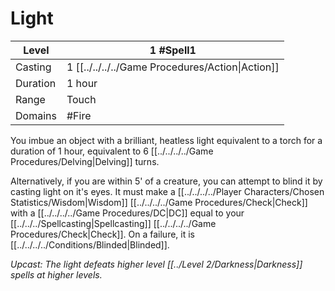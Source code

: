 # Light

| Level     | 1 #Spell1                                        |
| --------- | ------------------------------------------------ |
| Casting   | 1 [[../../../../Game Procedures/Action\|Action]] |
| Duration  | 1 hour                                           |
| Range     | Touch                                            |
| Domains   | #Fire                                            |

You imbue an object with a brilliant, heatless light equivalent to a torch for a duration of 1 hour, equivalent to 6 [[../../../../Game Procedures/Delving\|Delving]] turns.

Alternatively, if you are within 5' of a creature, you can attempt to blind it by casting light on it's eyes. It must make a [[../../../../Player Characters/Chosen Statistics/Wisdom|Wisdom]] [[../../../../Game Procedures/Check|Check]] with a [[../../../../Game Procedures/DC|DC]] equal to your [[../../../Spellcasting|Spellcasting]] [[../../../../Game Procedures/Check|Check]]. On a failure, it is [[../../../../Conditions/Blinded|Blinded]].

*Upcast: The light defeats higher level [[../Level 2/Darkness|Darkness]] spells at higher levels.*